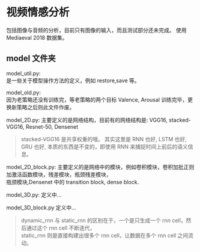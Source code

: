 # 视频情感分析

包括图像与音频的分析，目前只有图像的输入，而且测试部分还未完成。
使用 Mediaeval 2018 数据集。

## model 文件夹

model_util.py:    
是一些关于模型操作方法的定义，例如 restore,save 等。  
  
model_old.py:  
因为老策略还没有训练完，等老策略的两个目标 Valence, Arousal 训练完毕，更换新策略之后则此文件作废。  
  
model_2D.py:
主要定义的是网络结构，目前有的网络结构是: VGG16, stacked-VGG16, Resnet-50, Densenet  
>stacked-VGG16 是共享权重的哦。
>其实这里是 RNN 也好, LSTM 也好, GRU 也好, 本质的东西是不变的，即使用 RNN 来捕捉时间上前后的语义信息。

model_2D_block.py:
主要定义的是网络中的模块，例如卷积模块，卷积加批正则加激活函数模块，残差模块，瓶颈残差模块，  
瓶颈模块,Densenet 中的 transition block, dense block.

model_3D.py:
定义中...

model_3D_block.py
定义中...

> dynamic_rnn 与 static_rnn 的区别在于，一个是只生成一个 rnn cell，然后通过这个 rnn cell 不断迭代，  
> static_rnn 则是直接构建出很多个 rnn cell，让数据在多个 rnn cell 之间流动。 